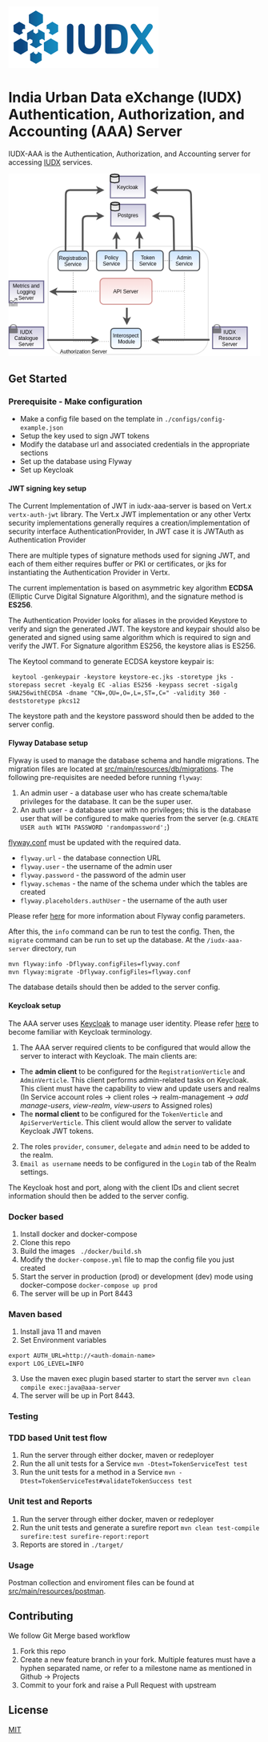 ![IUDX](./readme/images/iudx.png)
# India Urban Data eXchange (IUDX) Authentication, Authorization, and Accounting (AAA) Server

IUDX-AAA is the Authentication, Authorization, and Accounting server for accessing [IUDX](https://www.iudx.org.in) services.

<p align="center">
<img src="./readme/images/aaa_overview.png">
</p>

## Get Started

### Prerequisite - Make configuration
- Make a config file based on the template in `./configs/config-example.json` 
- Setup the key used to sign JWT tokens
- Modify the database url and associated credentials in the appropriate sections
- Set up the database using Flyway
- Set up Keycloak

#### JWT signing key setup

The Current Implementation of JWT in iudx-aaa-server is based on Vert.x `vertx-auth-jwt` library.  The Vert.x JWT implementation or any other  Vertx security  implementations generally requires a creation/implementation of security interface AuthenticationProvider, In JWT case it is JWTAuth as Authentication Provider

There are multiple types of signature methods used for signing JWT, and each of them either requires buffer or PKI or certificates, or jks for instantiating the Authentication Provider in Vertx.

The current implementation is based on asymmetric key algorithm **ECDSA** (Elliptic Curve Digital Signature Algorithm), and the signature method is **ES256**.

The Authentication Provider looks for aliases in the provided Keystore to verify and sign the generated JWT. The keystore and keypair should also be generated and signed using same algorithm which is required to sign and verify the JWT. For Signature algorithm ES256, the keystore alias is ES256. 

The Keytool command to generate ECDSA keystore keypair is:

```
 keytool -genkeypair -keystore keystore-ec.jks -storetype jks -storepass secret -keyalg EC -alias ES256 -keypass secret -sigalg SHA256withECDSA -dname "CN=,OU=,O=,L=,ST=,C=" -validity 360 -deststoretype pkcs12
```

The keystore path and the keystore password should then be added to the server config.

#### Flyway Database setup

Flyway is used to manage the database schema and handle migrations. The migration files are located at [src/main/resources/db/migrations](src/main/resources/db/migrations). The following pre-requisites are needed before running `flyway`:
1. An admin user - a database user who has create schema/table privileges for the database. It can be the super user.
2. An auth user - a database user with no privileges; this is the database user that will be configured to make queries from the server 
(e.g. `CREATE USER auth WITH PASSWORD 'randompassword';`)

[flyway.conf](flyway.conf) must be updated with the required data. 
* `flyway.url` - the database connection URL
* `flyway.user` - the username of the admin user
* `flyway.password` - the password of the admin user
* `flyway.schemas` - the name of the schema under which the tables are created
* `flyway.placeholders.authUser` - the username of the auth user

Please refer [here](https://flywaydb.org/documentation/configuration/parameters/) for more information about Flyway config parameters.

After this, the `info` command can be run to test the config. Then, the `migrate` command can be run to set up the database. At the `/iudx-aaa-server` directory, run

```
mvn flyway:info -Dflyway.configFiles=flyway.conf
mvn flyway:migrate -Dflyway.configFiles=flyway.conf
```

The database details should then be added to the server config.

#### Keycloak setup

The AAA server uses [Keycloak](https://www.keycloak.org/about.html) to manage user identity. Please refer [here](https://www.keycloak.org/docs/latest/server_admin/#core-concepts-and-terms) to become familiar with Keycloak terminology.

1. The AAA server required clients to be configured that would allow the server to interact with Keycloak. The main clients are:

- The **admin client** to be configured for the `RegistrationVerticle` and `AdminVerticle`. This client performs admin-related tasks on Keycloak. This client must have the capability to view and update users and realms (In Service account roles -> client roles -> realm-management -> _add manage-users_, _view-realm_, _view-users_ to Assigned roles) 
- The **normal client** to be configured for the `TokenVerticle` and `ApiServerVerticle`. This client would allow the server to validate Keycloak JWT tokens.

2. The roles `provider`, `consumer`, `delegate` and `admin` need to be added to the realm.
3. `Email as username` needs to be configured in the `Login` tab of the Realm settings.

The Keycloak host and port, along with the client IDs and client secret information should then be added to the server config.

### Docker based
1. Install docker and docker-compose
2. Clone this repo
3. Build the images 
   ` ./docker/build.sh`
4. Modify the `docker-compose.yml` file to map the config file you just created
5. Start the server in production (prod) or development (dev) mode using docker-compose 
   ` docker-compose up prod `
6. The server will be up in Port 8443

### Maven based
1. Install java 11 and maven
2. Set Environment variables
```
export AUTH_URL=http://<auth-domain-name>
export LOG_LEVEL=INFO
```
3. Use the maven exec plugin based starter to start the server 
   `mvn clean compile exec:java@aaa-server`
4. The server will be up in Port 8443.


### Testing

### TDD based Unit test flow
1. Run the server through either docker, maven or redeployer
2. Run the all unit tests for a Service
   `mvn -Dtest=TokenServiceTest test` 
3. Run the unit tests for a method in a Service
   `mvn -Dtest=TokenServiceTest#validateTokenSuccess test` 

### Unit test and Reports
1. Run the server through either docker, maven or redeployer
2. Run the unit tests and generate a surefire report 
   `mvn clean test-compile surefire:test surefire-report:report`
3. Reports are stored in `./target/`

### Usage

Postman collection and enviroment files can be found at [src/main/resources/postman](src/main/resources/postman).

## Contributing
We follow Git Merge based workflow 
1. Fork this repo
2. Create a new feature branch in your fork. Multiple features must have a hyphen separated name, or refer to a milestone name as mentioned in Github -> Projects 
3. Commit to your fork and raise a Pull Request with upstream

## License
[MIT](./LICENSE)
